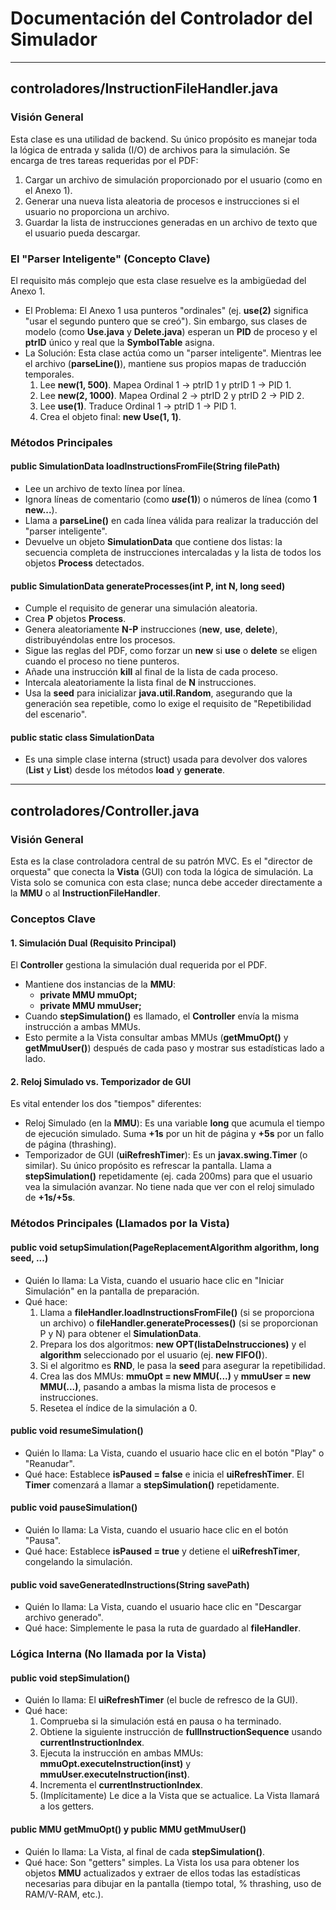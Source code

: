 # Documentación del Controlador del Simulador

---

## controladores/InstructionFileHandler.java

### Visión General

Esta clase es una utilidad de backend. Su único propósito es manejar toda la lógica de entrada y salida (I/O) de archivos para la simulación. Se encarga de tres tareas requeridas por el PDF:

1. Cargar un archivo de simulación proporcionado por el usuario (como en el Anexo 1).
2. Generar una nueva lista aleatoria de procesos e instrucciones si el usuario no proporciona un archivo.
3. Guardar la lista de instrucciones generadas en un archivo de texto que el usuario pueda descargar.

### El "Parser Inteligente" (Concepto Clave)

El requisito más complejo que esta clase resuelve es la ambigüedad del Anexo 1.

* El Problema: El Anexo 1 usa punteros "ordinales" (ej. **use(2)** significa "usar el segundo puntero que se creó"). Sin embargo, sus clases de modelo (como **Use.java** y **Delete.java**) esperan un **PID** de proceso y el **ptrID** único y real que la **SymbolTable** asigna.
* La Solución: Esta clase actúa como un "parser inteligente". Mientras lee el archivo (**parseLine()**), mantiene sus propios mapas de traducción temporales.
    1. Lee **new(1, 500)**. Mapea Ordinal 1 -> ptrID 1 y ptrID 1 -> PID 1.
    2. Lee **new(2, 1000)**. Mapea Ordinal 2 -> ptrID 2 y ptrID 2 -> PID 2.
    3. Lee **use(1)**. Traduce Ordinal 1 -> ptrID 1 -> PID 1.
    4. Crea el objeto final: **new Use(1, 1)**.

### Métodos Principales

#### **public SimulationData loadInstructionsFromFile(String filePath)**
* Lee un archivo de texto línea por línea.
* Ignora líneas de comentario (como **$use(1)$**) o números de línea (como **1 new...**).
* Llama a **parseLine()** en cada línea válida para realizar la traducción del "parser inteligente".
* Devuelve un objeto **SimulationData** que contiene dos listas: la secuencia completa de instrucciones intercaladas y la lista de todos los objetos **Process** detectados.

#### **public SimulationData generateProcesses(int P, int N, long seed)**
* Cumple el requisito de generar una simulación aleatoria.
* Crea **P** objetos **Process**.
* Genera aleatoriamente **N-P** instrucciones (**new**, **use**, **delete**), distribuyéndolas entre los procesos.
* Sigue las reglas del PDF, como forzar un **new** si **use** o **delete** se eligen cuando el proceso no tiene punteros.
* Añade una instrucción **kill** al final de la lista de cada proceso.
* Intercala aleatoriamente la lista final de **N** instrucciones.
* Usa la **seed** para inicializar **java.util.Random**, asegurando que la generación sea repetible, como lo exige el requisito de "Repetibilidad del escenario".

#### **public static class SimulationData**
* Es una simple clase interna (struct) usada para devolver dos valores (**List<Instruction>** y **List<Process>**) desde los métodos **load** y **generate**.

---

## controladores/Controller.java

### Visión General

Esta es la clase controladora central de su patrón MVC. Es el "director de orquesta" que conecta la **Vista** (GUI) con toda la lógica de simulación. La Vista solo se comunica con esta clase; nunca debe acceder directamente a la **MMU** o al **InstructionFileHandler**.

### Conceptos Clave

#### 1. Simulación Dual (Requisito Principal)
El **Controller** gestiona la simulación dual requerida por el PDF.
* Mantiene dos instancias de la **MMU**:
    * **private MMU mmuOpt;**
    * **private MMU mmuUser;**
* Cuando **stepSimulation()** es llamado, el **Controller** envía la misma instrucción a ambas MMUs.
* Esto permite a la Vista consultar ambas MMUs (**getMmuOpt()** y **getMmuUser()**) después de cada paso y mostrar sus estadísticas lado a lado.

#### 2. Reloj Simulado vs. Temporizador de GUI
Es vital entender los dos "tiempos" diferentes:
* Reloj Simulado (en la **MMU**): Es una variable **long** que acumula el tiempo de ejecución simulado. Suma **+1s** por un hit de página y **+5s** por un fallo de página (thrashing).
* Temporizador de GUI (**uiRefreshTimer**): Es un **javax.swing.Timer** (o similar). Su único propósito es refrescar la pantalla. Llama a **stepSimulation()** repetidamente (ej. cada 200ms) para que el usuario vea la simulación avanzar. No tiene nada que ver con el reloj simulado de **+1s/+5s**.

### Métodos Principales (Llamados por la Vista)

#### **public void setupSimulation(PageReplacementAlgorithm algorithm, long seed, ...)**
* Quién lo llama: La Vista, cuando el usuario hace clic en "Iniciar Simulación" en la pantalla de preparación.
* Qué hace:
    1. Llama a **fileHandler.loadInstructionsFromFile()** (si se proporciona un archivo) o **fileHandler.generateProcesses()** (si se proporcionan P y N) para obtener el **SimulationData**.
    2. Prepara los dos algoritmos: **new OPT(listaDeInstrucciones)** y el **algorithm** seleccionado por el usuario (ej. **new FIFO()**).
    3. Si el algoritmo es **RND**, le pasa la **seed** para asegurar la repetibilidad.
    4. Crea las dos MMUs: **mmuOpt = new MMU(...)** y **mmuUser = new MMU(...)**, pasando a ambas la misma lista de procesos e instrucciones.
    5. Resetea el índice de la simulación a 0.

#### **public void resumeSimulation()**
* Quién lo llama: La Vista, cuando el usuario hace clic en el botón "Play" o "Reanudar".
* Qué hace: Establece **isPaused = false** e inicia el **uiRefreshTimer**. El **Timer** comenzará a llamar a **stepSimulation()** repetidamente.

#### **public void pauseSimulation()**
* Quién lo llama: La Vista, cuando el usuario hace clic en el botón "Pausa".
* Qué hace: Establece **isPaused = true** y detiene el **uiRefreshTimer**, congelando la simulación.

#### **public void saveGeneratedInstructions(String savePath)**
* Quién lo llama: La Vista, cuando el usuario hace clic en "Descargar archivo generado".
* Qué hace: Simplemente le pasa la ruta de guardado al **fileHandler**.

### Lógica Interna (No llamada por la Vista)

#### **public void stepSimulation()**
* Quién lo llama: El **uiRefreshTimer** (el bucle de refresco de la GUI).
* Qué hace:
    1. Comprueba si la simulación está en pausa o ha terminado.
    2. Obtiene la siguiente instrucción de **fullInstructionSequence** usando **currentInstructionIndex**.
    3. Ejecuta la instrucción en ambas MMUs: **mmuOpt.executeInstruction(inst)** y **mmuUser.executeInstruction(inst)**.
    4. Incrementa el **currentInstructionIndex**.
    5. (Implícitamente) Le dice a la Vista que se actualice. La Vista llamará a los getters.

#### **public MMU getMmuOpt()** y **public MMU getMmuUser()**
* Quién lo llama: La Vista, al final de cada **stepSimulation()**.
* Qué hace: Son "getters" simples. La Vista los usa para obtener los objetos **MMU** actualizados y extraer de ellos todas las estadísticas necesarias para dibujar en la pantalla (tiempo total, % thrashing, uso de RAM/V-RAM, etc.).
